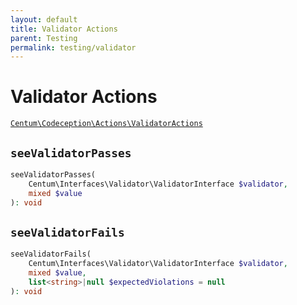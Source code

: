 ```yaml
---
layout: default
title: Validator Actions
parent: Testing
permalink: testing/validator
---
```




# Validator Actions

[`Centum\Codeception\Actions\ValidatorActions`](https://github.com/SidRoberts/centum/blob/development/src/Codeception/Actions/ValidatorActions.php)



## `seeValidatorPasses`

```php
seeValidatorPasses(
    Centum\Interfaces\Validator\ValidatorInterface $validator,
    mixed $value
): void
```



## `seeValidatorFails`

```php
seeValidatorFails(
    Centum\Interfaces\Validator\ValidatorInterface $validator,
    mixed $value,
    list<string>|null $expectedViolations = null
): void
```
